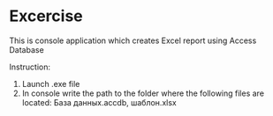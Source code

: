 # Excercise
This is console application which creates Excel report using Access Database

Instruction:
1. Launch .exe file
2. In console write the path to the folder where the following files are located: База данных.accdb, шаблон.xlsx
